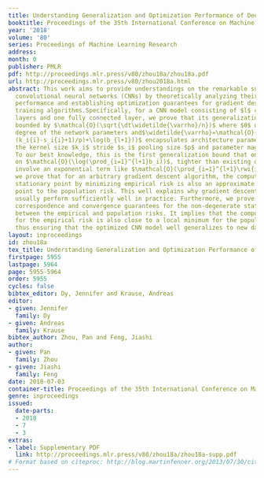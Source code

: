 ```yaml
---
title: Understanding Generalization and Optimization Performance of Deep {CNN}s
booktitle: Proceedings of the 35th International Conference on Machine Learning
year: '2018'
volume: '80'
series: Proceedings of Machine Learning Research
address: 
month: 0
publisher: PMLR
pdf: http://proceedings.mlr.press/v80/zhou18a/zhou18a.pdf
url: http://proceedings.mlr.press/v80/zhou2018a.html
abstract: This work aims to provide understandings on the remarkable success of deep
  convolutional neural networks (CNNs) by theoretically analyzing their generalization
  performance and establishing optimization guarantees for gradient descent based
  training algorithms.Specifically, for a CNN model consisting of $l$ convolutional
  layers and one fully connected layer, we prove that its generalization error is
  bounded by $\mathcal{O}(\sqrt{\dt\widetilde{\varrho}/n})$ where $θ$ denotes freedom
  degree of the network parameters and$\widetilde{\varrho}=\mathcal{O}(\log(\prod_{i=1}^{l}\rwi{i}
  (k_i{i}-s_i{i}+1)/p)+\log(b_{l+1}))$ encapsulates architecture parameters including
  the kernel size $k_i$ stride $s_i$ pooling size $p$ and parameter magnitude $b_i$
  To our best knowledge, this is the first generalization bound that only depends
  on $\mathcal{O}(\log(\prod_{i=1}^{l+1}b_i))$, tighter than existing ones that all
  involve an exponential term like $\mathcal{O}(\prod_{i=1}^{l+1}\rwi{i})$.Besides,
  we prove that for an arbitrary gradient descent algorithm, the computed approximate
  stationary point by minimizing empirical risk is also an approximate stationary
  point to the population risk. This well explains why gradient descent training algorithms
  usually perform sufficiently well in practice. Furthermore, we prove the one-to-one
  correspondence and convergence guarantees for the non-degenerate stationary points
  between the empirical and population risks. It implies that the computed local minimum
  for the empirical risk is also close to a local minimum for the population risk,
  thus ensuring that the optimized CNN model well generalizes to new data.
layout: inproceedings
id: zhou18a
tex_title: Understanding Generalization and Optimization Performance of Deep {CNN}s
firstpage: 5955
lastpage: 5964
page: 5955-5964
order: 5955
cycles: false
bibtex_editor: Dy, Jennifer and Krause, Andreas
editor:
- given: Jennifer
  family: Dy
- given: Andreas
  family: Krause
bibtex_author: Zhou, Pan and Feng, Jiashi
author:
- given: Pan
  family: Zhou
- given: Jiashi
  family: Feng
date: 2018-07-03
container-title: Proceedings of the 35th International Conference on Machine Learning
genre: inproceedings
issued:
  date-parts:
  - 2018
  - 7
  - 3
extras:
- label: Supplementary PDF
  link: http://proceedings.mlr.press/v80/zhou18a/zhou18a-supp.pdf
# Format based on citeproc: http://blog.martinfenner.org/2013/07/30/citeproc-yaml-for-bibliographies/
---
```

